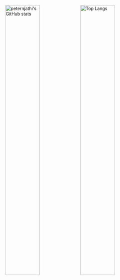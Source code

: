 <img alt="peternjathi's GitHub stats" algn="left" width="47%" src="https://github-readme-stats.vercel.app/api?username=peternjathi&show_icons=true&theme=radical"/>

<img alt="Top Langs" algn="left" width="47%" src="https://github-readme-stats.vercel.app/api/top-langs/?username=peternjathi&size_weight=0.5&count_weight=0.5&theme=radical"/>


